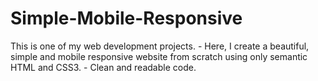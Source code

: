 # Simple-Mobile-Responsive
This is one of my web development projects.  - Here, I create a beautiful, simple and mobile responsive website from scratch using only semantic HTML and CSS3.  - Clean and readable code.

